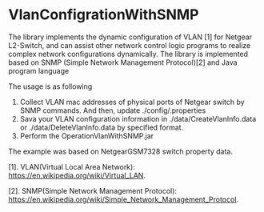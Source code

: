 # VlanConfigrationWithSNMP
The library implements the dynamic configuration of VLAN [1] for Netgear L2-Switch, and can assist other network control logic programs to realize complex network configurations dynamically. The library is implemented based on SNMP (Simple Network Management Protocol)[2] and Java program language 

The usage is as following
  1. Collect VLAN mac addresses of physical ports of Netgear switch by SNMP commands. And then, update ./config/<Switch Management IP Address >.properties
  2. Sava your VLAN configuration information in ./data/CreateVlanInfo.data or ./data/DeleteVlanInfo.data by specified format.
  3. Perform the OperationVlanWithSNMP.jar

The example was based on NetgearGSM7328 switch property data.


[1]. VLAN(Virtual Local Area Network): https://en.wikipedia.org/wiki/Virtual_LAN.


[2]. SNMP(Simple Network Management Protocol): https://en.wikipedia.org/wiki/Simple_Network_Management_Protocol. 
